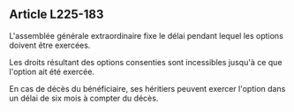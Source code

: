Article L225-183
----
L'assemblée générale extraordinaire fixe le délai pendant lequel les options
doivent être exercées.

Les droits résultant des options consenties sont incessibles jusqu'à ce que
l'option ait été exercée.

En cas de décès du bénéficiaire, ses héritiers peuvent exercer l'option dans un
délai de six mois à compter du décès.
